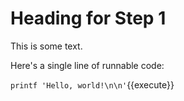 # Heading for Step 1

This is some text.

Here's a single line of runnable code:

`printf 'Hello, world!\n\n'`{{execute}}
